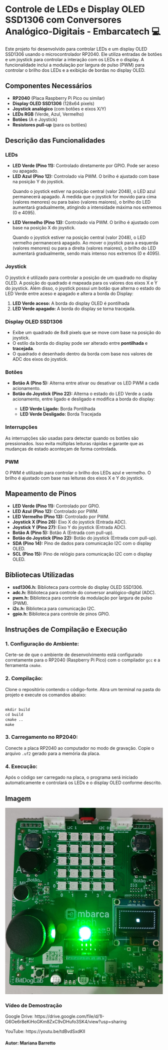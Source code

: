 <h1>Controle de LEDs e Display OLED SSD1306 com Conversores Analógico-Digitais  - Embarcatech 💻</h1>
<p>Este projeto foi desenvolvido para controlar LEDs e um display OLED SSD1306 usando o microcontrolador RP2040. Ele utiliza entradas de botões e um joystick para controlar a interação com os LEDs e o display. A funcionalidade inclui a modulação por largura de pulso (PWM) para controlar o brilho dos LEDs e a exibição de bordas no display OLED.</p>

<h2>Componentes Necessários</h2>
<ul>
    <li><strong>RP2040</strong> (Placa Raspberry Pi Pico ou similar)</li>
    <li><strong>Display OLED SSD1306</strong> (128x64 pixels)</li>
    <li><strong>Joystick analógico</strong> (com botões e eixos X/Y)</li>
    <li><strong>LEDs RGB</strong> (Verde, Azul, Vermelho)</li>
    <li><strong>Botões</strong> (A e Joystick)</li>
    <li><strong>Resistores pull-up</strong> (para os botões)</li>
</ul>

<h2>Descrição das Funcionalidades</h2>

<h3>LEDs</h3>
<ul>
    <li><strong>LED Verde (Pino 11):</strong> Controlado diretamente por GPIO. Pode ser aceso ou apagado.</li>
    <li><strong>LED Azul (Pino 12):</strong> Controlado via PWM. O brilho é ajustado com base na posição Y do joystick.</li>
    <p>Quando o joystick estiver na posição central (valor 2048), o LED azul permanecerá apagado. À medida que o joystick for movido para cima (valores menores) ou para baixo (valores maiores), o brilho do LED aumentará gradualmente, atingindo a intensidade máxima nos extremos (0 e 4095).</p>    
    <li><strong>LED Vermelho (Pino 13):</strong> Controlado via PWM. O brilho é ajustado com base na posição X do joystick.</li>
    <p>Quando o joystick estiver na posição central (valor 2048), o LED vermelho permanecerá apagado. Ao mover o joystick para a esquerda (valores menores) ou para a direita (valores maiores), o brilho do LED aumentará gradualmente, sendo mais intenso nos extremos (0 e 4095).</p>
</ul>

<h3>Joystick</h3>
<p>O joystick é utilizado para controlar a posição de um quadrado no display OLED. A posição do quadrado é mapeada para os valores dos eixos X e Y do joystick. Além disso, o joystick possui um botão que alterna o estado do LED Verde entre aceso e apagado e altera a borda do Display:</p>
<ol>
    <li><strong>LED Verde aceso:</strong> A borda do display OLED é pontilhada</li>
    <li><strong>LED Verde apagado:</strong> A borda do display se torna tracejada.</li>
</ol>

<h3>Display OLED SSD1306</h3>
<ul>
    <li>Exibe um quadrado de 8x8 pixels que se move com base na posição do joystick.</li>
    <li>O estilo da borda do display pode ser alterado entre <strong>pontilhada</strong> e <strong>tracejada</strong>.</li>
    <li>O quadrado é desenhado dentro da borda com base nos valores de ADC dos eixos do joystick.</li>
</ul>

<h3>Botões</h3>
<ul>
    <li><strong>Botão A (Pino 5):</strong> Alterna entre ativar ou desativar os LED PWM a cada acionamento.</li>
    <li><strong>Botão do Joystick (Pino 22):</strong> Alterna o estado do LED Verde a cada acionamento, entre ligado e desligado e modifica a borda do display:</li>
    <ul>
        <li class="led-estado"><strong>LED Verde Ligado:</strong> Borda Pontilhada</li>
        <li class="led-estado"><strong>LED Verde Desligado:</strong> Borda Tracejada</li>
    </ul>
</ul>

<h3>Interrupções</h3>
<p>As interrupções são usadas para detectar quando os botões são pressionados. Isso evita múltiplas leituras rápidas e garante que as mudanças de estado aconteçam de forma controlada.</p>

<h3>PWM</h3>
<p>O PWM é utilizado para controlar o brilho dos LEDs azul e vermelho. O brilho é ajustado com base nas leituras dos eixos X e Y do joystick.</p>

<h2>Mapeamento de Pinos</h2>
<ul>
    <li><strong>LED Verde (Pino 11):</strong> Controlado por GPIO.</li>
    <li><strong>LED Azul (Pino 12):</strong> Controlado por PWM.</li>
    <li><strong>LED Vermelho (Pino 13):</strong> Controlado por PWM.</li>
    <li><strong>Joystick X (Pino 26):</strong> Eixo X do joystick (Entrada ADC).</li>
    <li><strong>Joystick Y (Pino 27):</strong> Eixo Y do joystick (Entrada ADC).</li>
    <li><strong>Botão A (Pino 5):</strong> Botão A (Entrada com pull-up).</li>
    <li><strong>Botão do Joystick (Pino 22):</strong> Botão do joystick (Entrada com pull-up).</li>
    <li><strong>SDA (Pino 14):</strong> Pino de dados para comunicação I2C com o display OLED.</li>
    <li><strong>SCL (Pino 15):</strong> Pino de relógio para comunicação I2C com o display OLED.</li>
</ul>

<h2>Bibliotecas Utilizadas</h2>
<ul>
    <li><strong>ssd1306.h:</strong> Biblioteca para controle do display OLED SSD1306.</li>
    <li><strong>adc.h:</strong> Biblioteca para controle do conversor analógico-digital (ADC).</li>
    <li><strong>pwm.h:</strong> Biblioteca para controle da modulação por largura de pulso (PWM).</li>
    <li><strong>i2c.h:</strong> Biblioteca para comunicação I2C.</li>
    <li><strong>gpio.h:</strong> Biblioteca para controle de pinos GPIO.</li>    
</ul>

<h2>Instruções de Compilação e Execução</h2>

<h3>1. Configuração do Ambiente:</h3>
<p>Certe-se de que o ambiente de desenvolvimento está configurado corretamente para o RP2040 (Raspberry Pi Pico) com o compilador <code>gcc</code> e a ferramenta <code>cmake</code>.</p>

<h3>2. Compilação:</h3>
<p>Clone o repositório contendo o código-fonte. Abra um terminal na pasta do projeto e execute os comandos abaixo:</p>
<pre><code>
mkdir build
cd build
cmake ..
make
</code></pre>

<h3>3. Carregamento no RP2040:</h3>
<p>Conecte a placa RP2040 ao computador no modo de gravação. Copie o arquivo <code>.uf2</code> gerado para a memória da placa.</p>

<h3>4. Execução:</h3>
<p>Após o código ser carregado na placa, o programa será iniciado automaticamente e controlará os LEDs e o display OLED conforme descrito.</p>

<h2>Imagem</h2>
<p align="center">
    <img src="https://github.com/MarianaBarretto/Conversores-analogico-digitais-ADC-/blob/main/Imagens/BitDogLab.jpeg" alt="Projeto com RP2040 e Display OLED SSD1306" />
</p>

<h3>Vídeo de Demostração</h3>
<p>Google Drive: https://drive.google.com/file/d/1I-G6Oe6r8eKiHoGKm8ZxC9vDHufo3SK4/view?usp=sharing</p>
<p>YouTube: https://youtu.be/tdBvdSxdKlI</p>

<h4>Autor: <strong>Mariana Barretto</strong></h4>
